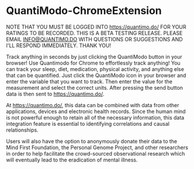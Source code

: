 QuantiModo-ChromeExtension
================

NOTE THAT YOU MUST BE LOGGED INTO https://quantimo.do/ FOR YOUR RATINGS TO BE RECORDED.  THIS IS A BETA TESTING RELEASE.  PLEASE EMAIL INFO@QUANTIMO.DO WITH QUESTIONS OR SUGGESTIONS AND I'LL RESPOND IMMEDIATELY. THANK YOU!

Track anything in seconds by just clicking the QuantiModo button in your browser!
Use Quantimodo for Chrome to effortlessly track anything! You can track your sleep, diet, medication, physical activity, and anything else that can be quantified. Just click the QuantiModo icon in your browser and enter the variable that you want to track. Then enter the value for the measurement and select the correct units. After pressing the send button data is then sent to https://quantimo.do/.

At https://quantimo.do/, this data can be combined with data from other applications, devices and electronic health records. Since the human mind is not powerful enough to retain all of the necessary information, this data integration feature is essential to identifying correlations and causal relationships.

Users will also have the option to anonymously donate their data to the Mind First Foundation, the Personal Genome Project, and other researchers in order to help facilitate the crowd-sourced observational research which will eventually lead to the eradication of mental illness.
